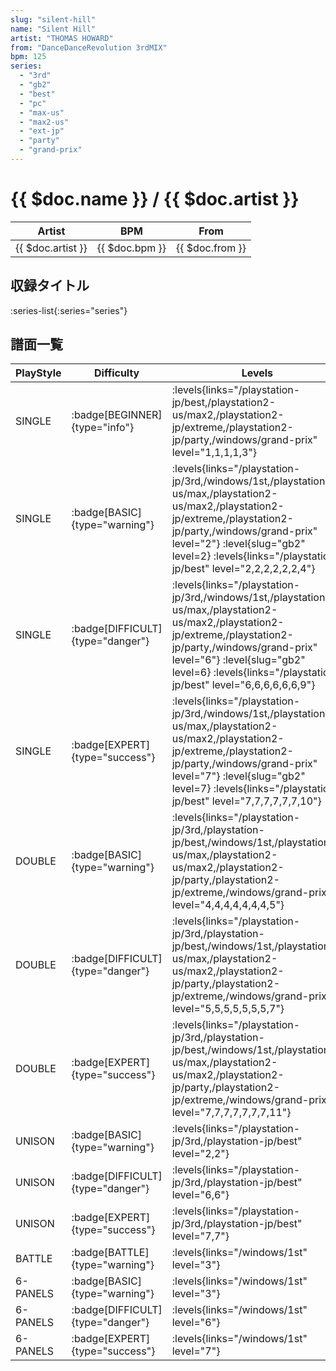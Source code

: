 ```yaml
---
slug: "silent-hill"
name: "Silent Hill"
artist: "THOMAS HOWARD"
from: "DanceDanceRevolution 3rdMIX"
bpm: 125
series:
  - "3rd"
  - "gb2"
  - "best"
  - "pc"
  - "max-us"
  - "max2-us"
  - "ext-jp"
  - "party"
  - "grand-prix"
---
```


# {{ $doc.name }} / {{ $doc.artist }}

|Artist|BPM|From|
|------|---|----|
|{{ $doc.artist }}|{{ $doc.bpm }}|{{ $doc.from }}|

## 収録タイトル

:series-list{:series="series"}

## 譜面一覧

|PlayStyle|Difficulty|Levels|Notes|Movie|
|---------|----------|------|-----|-----|
|SINGLE| :badge[BEGINNER]{type="info"}| :levels{links="/playstation-jp/best,/playstation2-us/max2,/playstation2-jp/extreme,/playstation2-jp/party,/windows/grand-prix" level="1,1,1,1,3"}|85/0||
|SINGLE| :badge[BASIC]{type="warning"}| :levels{links="/playstation-jp/3rd,/windows/1st,/playstation2-us/max,/playstation2-us/max2,/playstation2-jp/extreme,/playstation2-jp/party,/windows/grand-prix" level="2"} :level{slug="gb2" level=2} :levels{links="/playstation-jp/best" level="2,2,2,2,2,2,4"}|117/0||
|SINGLE| :badge[DIFFICULT]{type="danger"}| :levels{links="/playstation-jp/3rd,/windows/1st,/playstation2-us/max,/playstation2-us/max2,/playstation2-jp/extreme,/playstation2-jp/party,/windows/grand-prix" level="6"} :level{slug="gb2" level=6} :levels{links="/playstation-jp/best" level="6,6,6,6,6,6,9"}|202/0||
|SINGLE| :badge[EXPERT]{type="success"}| :levels{links="/playstation-jp/3rd,/windows/1st,/playstation2-us/max,/playstation2-us/max2,/playstation2-jp/extreme,/playstation2-jp/party,/windows/grand-prix" level="7"} :level{slug="gb2" level=7} :levels{links="/playstation-jp/best" level="7,7,7,7,7,7,10"}|265/0||
|DOUBLE| :badge[BASIC]{type="warning"}| :levels{links="/playstation-jp/3rd,/playstation-jp/best,/windows/1st,/playstation2-us/max,/playstation2-us/max2,/playstation2-jp/party,/playstation2-jp/extreme,/windows/grand-prix" level="4,4,4,4,4,4,4,5"}|165/0||
|DOUBLE| :badge[DIFFICULT]{type="danger"}| :levels{links="/playstation-jp/3rd,/playstation-jp/best,/windows/1st,/playstation2-us/max,/playstation2-us/max2,/playstation2-jp/party,/playstation2-jp/extreme,/windows/grand-prix" level="5,5,5,5,5,5,5,7"}|206/0||
|DOUBLE| :badge[EXPERT]{type="success"}| :levels{links="/playstation-jp/3rd,/playstation-jp/best,/windows/1st,/playstation2-us/max,/playstation2-us/max2,/playstation2-jp/party,/playstation2-jp/extreme,/windows/grand-prix" level="7,7,7,7,7,7,7,11"}|268/0||
|UNISON| :badge[BASIC]{type="warning"}| :levels{links="/playstation-jp/3rd,/playstation-jp/best" level="2,2"}|||
|UNISON| :badge[DIFFICULT]{type="danger"}| :levels{links="/playstation-jp/3rd,/playstation-jp/best" level="6,6"}|||
|UNISON| :badge[EXPERT]{type="success"}| :levels{links="/playstation-jp/3rd,/playstation-jp/best" level="7,7"}|||
|BATTLE| :badge[BATTLE]{type="warning"}| :levels{links="/windows/1st" level="3"}|||
|6-PANELS| :badge[BASIC]{type="warning"}| :levels{links="/windows/1st" level="3"}|117/0||
|6-PANELS| :badge[DIFFICULT]{type="danger"}| :levels{links="/windows/1st" level="6"}|200/0||
|6-PANELS| :badge[EXPERT]{type="success"}| :levels{links="/windows/1st" level="7"}|265/0||
